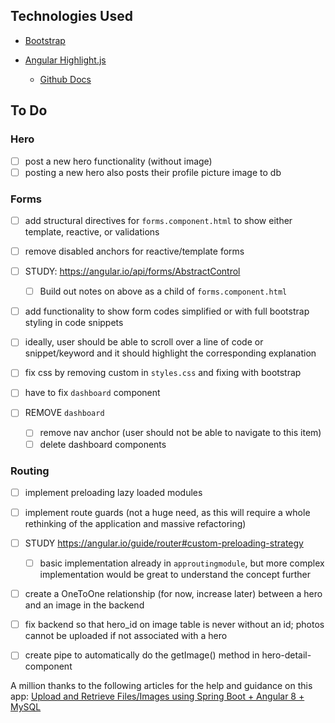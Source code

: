 ## Technologies Used

- [Bootstrap](https://getbootstrap.com/)

- [Angular Highlight.js](https://www.npmjs.com/package/ngx-highlightjs)
    - [Github Docs](https://github.com/highlightjs/highlight.js)

## To Do 

### Hero

- [ ] post a new hero functionality (without image)
- [ ] posting a new hero also posts their profile picture image to db

### Forms

- [ ] add structural directives for `forms.component.html` to show either template, reactive, or validations
- [ ] remove disabled anchors for reactive/template forms
- [ ] STUDY: https://angular.io/api/forms/AbstractControl
    - [ ] Build out notes on above as a child of `forms.component.html`
- [ ] add functionality to show form codes simplified or with full bootstrap styling in code snippets  
- [ ] ideally, user should be able to scroll over a line of code or snippet/keyword and it should highlight the corresponding explanation  
- [ ] fix css by removing custom in `styles.css` and fixing with bootstrap

- [ ] have to fix `dashboard` component
- [ ] REMOVE `dashboard` 
    - [ ] remove nav anchor (user should not be able to navigate to this item)
    - [ ] delete dashboard components 

### Routing 
 - [ ] implement preloading lazy loaded modules 
 - [ ] implement route guards (not a huge need, as this will require a whole rethinking of the application and massive refactoring)
 - [ ] STUDY https://angular.io/guide/router#custom-preloading-strategy
    - [ ] basic implementation already in `approutingmodule`, but more complex implementation would be great to understand the concept further



 - [ ] create a OneToOne relationship (for now, increase later) between a hero and an image in the backend
 - [ ] fix backend so that hero_id on image table is never without an id; photos cannot be uploaded if not associated with a hero
 - [ ] create pipe to automatically do the getImage() method in hero-detail-component 



 A million thanks to the following articles for the help and guidance on this app:
 [Upload and Retrieve Files/Images using Spring Boot + Angular 8 + MySQL](https://medium.com/@rameez.s.shaikh/upload-and-retrieve-images-using-spring-boot-angular-8-mysql-18c166f7bc98)